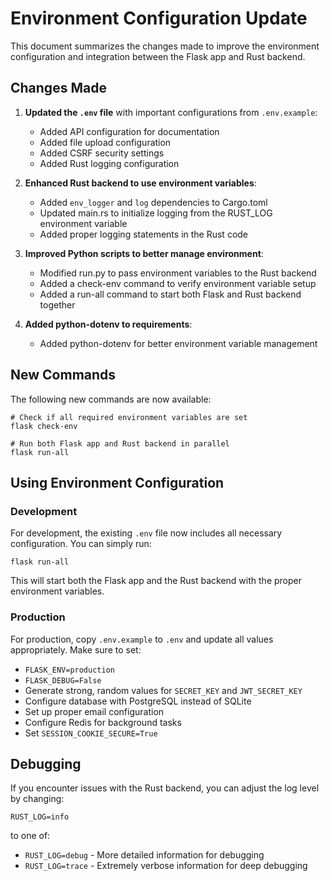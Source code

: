 # Environment Configuration Update

This document summarizes the changes made to improve the environment configuration and integration between the Flask app and Rust backend.

## Changes Made

1. **Updated the `.env` file** with important configurations from `.env.example`:
   - Added API configuration for documentation
   - Added file upload configuration
   - Added CSRF security settings
   - Added Rust logging configuration

2. **Enhanced Rust backend to use environment variables**:
   - Added `env_logger` and `log` dependencies to Cargo.toml
   - Updated main.rs to initialize logging from the RUST_LOG environment variable
   - Added proper logging statements in the Rust code

3. **Improved Python scripts to better manage environment**:
   - Modified run.py to pass environment variables to the Rust backend
   - Added a check-env command to verify environment variable setup
   - Added a run-all command to start both Flask and Rust backend together

4. **Added python-dotenv to requirements**:
   - Added python-dotenv for better environment variable management

## New Commands

The following new commands are now available:

```
# Check if all required environment variables are set
flask check-env

# Run both Flask app and Rust backend in parallel
flask run-all
```

## Using Environment Configuration

### Development

For development, the existing `.env` file now includes all necessary configuration. You can simply run:

```
flask run-all
```

This will start both the Flask app and the Rust backend with the proper environment variables.

### Production

For production, copy `.env.example` to `.env` and update all values appropriately. Make sure to set:

- `FLASK_ENV=production`
- `FLASK_DEBUG=False`
- Generate strong, random values for `SECRET_KEY` and `JWT_SECRET_KEY`
- Configure database with PostgreSQL instead of SQLite
- Set up proper email configuration
- Configure Redis for background tasks
- Set `SESSION_COOKIE_SECURE=True`

## Debugging

If you encounter issues with the Rust backend, you can adjust the log level by changing:

```
RUST_LOG=info
```

to one of:
- `RUST_LOG=debug` - More detailed information for debugging
- `RUST_LOG=trace` - Extremely verbose information for deep debugging
